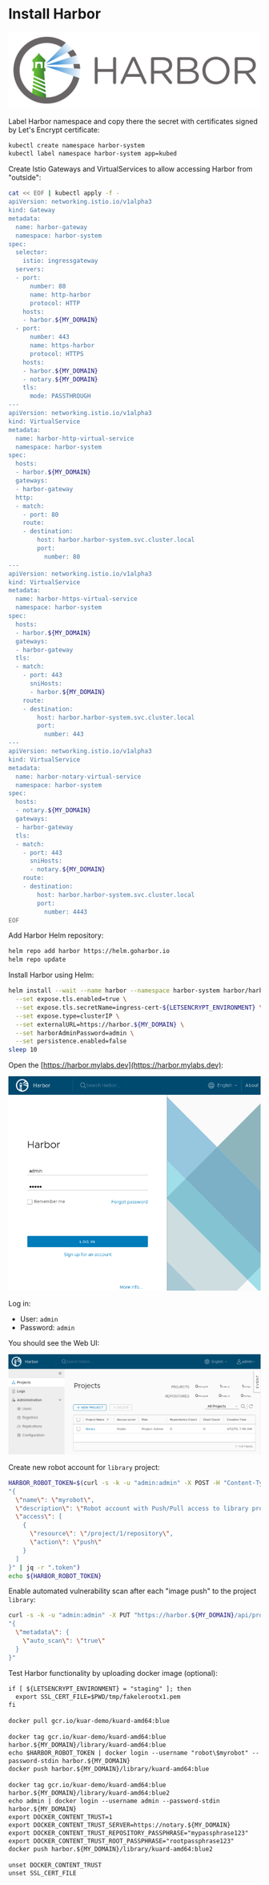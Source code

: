 # Install Harbor

![Harbor logo](https://raw.githubusercontent.com/cncf/artwork/c33a8386bce4eabc36e1d4972e0996db4630037b/projects/harbor/horizontal/color/harbor-horizontal-color.svg?sanitize=true
"Harbor logo")

Label Harbor namespace and copy there the secret with certificates signed by
Let's Encrypt certificate:

```bash
kubectl create namespace harbor-system
kubectl label namespace harbor-system app=kubed
```

Create Istio Gateways and VirtualServices to allow accessing Harbor from
"outside":

```bash
cat << EOF | kubectl apply -f -
apiVersion: networking.istio.io/v1alpha3
kind: Gateway
metadata:
  name: harbor-gateway
  namespace: harbor-system
spec:
  selector:
    istio: ingressgateway
  servers:
  - port:
      number: 80
      name: http-harbor
      protocol: HTTP
    hosts:
    - harbor.${MY_DOMAIN}
  - port:
      number: 443
      name: https-harbor
      protocol: HTTPS
    hosts:
    - harbor.${MY_DOMAIN}
    - notary.${MY_DOMAIN}
    tls:
      mode: PASSTHROUGH
---
apiVersion: networking.istio.io/v1alpha3
kind: VirtualService
metadata:
  name: harbor-http-virtual-service
  namespace: harbor-system
spec:
  hosts:
  - harbor.${MY_DOMAIN}
  gateways:
  - harbor-gateway
  http:
  - match:
    - port: 80
    route:
    - destination:
        host: harbor.harbor-system.svc.cluster.local
        port:
          number: 80
---
apiVersion: networking.istio.io/v1alpha3
kind: VirtualService
metadata:
  name: harbor-https-virtual-service
  namespace: harbor-system
spec:
  hosts:
  - harbor.${MY_DOMAIN}
  gateways:
  - harbor-gateway
  tls:
  - match:
    - port: 443
      sniHosts:
      - harbor.${MY_DOMAIN}
    route:
    - destination:
        host: harbor.harbor-system.svc.cluster.local
        port:
          number: 443
---
apiVersion: networking.istio.io/v1alpha3
kind: VirtualService
metadata:
  name: harbor-notary-virtual-service
  namespace: harbor-system
spec:
  hosts:
  - notary.${MY_DOMAIN}
  gateways:
  - harbor-gateway
  tls:
  - match:
    - port: 443
      sniHosts:
      - notary.${MY_DOMAIN}
    route:
    - destination:
        host: harbor.harbor-system.svc.cluster.local
        port:
          number: 4443
EOF
```

Add Harbor Helm repository:

```bash
helm repo add harbor https://helm.goharbor.io
helm repo update
```

Install Harbor using Helm:

```bash
helm install --wait --name harbor --namespace harbor-system harbor/harbor --version v1.2.0 \
  --set expose.tls.enabled=true \
  --set expose.tls.secretName=ingress-cert-${LETSENCRYPT_ENVIRONMENT} \
  --set expose.type=clusterIP \
  --set externalURL=https://harbor.${MY_DOMAIN} \
  --set harborAdminPassword=admin \
  --set persistence.enabled=false
sleep 10
```

Open the [https://harbor.mylabs.dev](https://harbor.mylabs.dev):

![Harbor login page](./harbor_login_page.png "Harbor login page")

Log in:

* User: `admin`
* Password: `admin`

You should see the Web UI:

![Harbor](./harbor_projects.png "Harbor")

Create new robot account for `library` project:

```bash
HARBOR_ROBOT_TOKEN=$(curl -s -k -u "admin:admin" -X POST -H "Content-Type: application/json" "https://harbor.${MY_DOMAIN}/api/projects/1/robots" -d \
"{
  \"name\": \"myrobot\",
  \"description\": \"Robot account with Push/Pull access to library project\",
  \"access\": [
    {
      \"resource\": \"/project/1/repository\",
      \"action\": \"push\"
    }
  ]
}" | jq -r ".token")
echo ${HARBOR_ROBOT_TOKEN}
```

Enable automated vulnerability scan after each "image push" to the project
`library`:

```bash
curl -s -k -u "admin:admin" -X PUT "https://harbor.${MY_DOMAIN}/api/projects/1" -H  "Content-Type: application/json" -d \
"{
  \"metadata\": {
    \"auto_scan\": \"true\"
  }
}"
```

Test Harbor functionality by uploading docker image (optional):

```shell
if [ ${LETSENCRYPT_ENVIRONMENT} = "staging" ]; then
  export SSL_CERT_FILE=$PWD/tmp/fakelerootx1.pem
fi

docker pull gcr.io/kuar-demo/kuard-amd64:blue

docker tag gcr.io/kuar-demo/kuard-amd64:blue harbor.${MY_DOMAIN}/library/kuard-amd64:blue
echo $HARBOR_ROBOT_TOKEN | docker login --username "robot\$myrobot" --password-stdin harbor.${MY_DOMAIN}
docker push harbor.${MY_DOMAIN}/library/kuard-amd64:blue

docker tag gcr.io/kuar-demo/kuard-amd64:blue harbor.${MY_DOMAIN}/library/kuard-amd64:blue2
echo admin | docker login --username admin --password-stdin harbor.${MY_DOMAIN}
export DOCKER_CONTENT_TRUST=1
export DOCKER_CONTENT_TRUST_SERVER=https://notary.${MY_DOMAIN}
export DOCKER_CONTENT_TRUST_REPOSITORY_PASSPHRASE="mypassphrase123"
export DOCKER_CONTENT_TRUST_ROOT_PASSPHRASE="rootpassphrase123"
docker push harbor.${MY_DOMAIN}/library/kuard-amd64:blue2

unset DOCKER_CONTENT_TRUST
unset SSL_CERT_FILE
```
